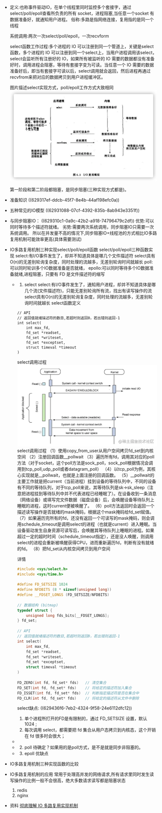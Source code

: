 - 定义:也称事件驱动IO，在单个线程里同时监控多个套接字，通过 select/poll/epoll查看所负责的所有 socket，进程阻塞,当任意一个socket 有数据准备好，就通知用户进程。
  俗称:多路是指网络连接，复用指的是同一个线程
  
  
  
  系统调用:两次一次select/poll/epoll，一次recvform
  
  select函数工作过程:多个进程的 IO 可以注册到同一个管道上，关键是select函数，多个进程的 IO 可以注册到同一个select上，当用户进程调用该select，select会监听所有注册好的 IO，如果所有被监听的 IO 需要的数据都没有准备好时，调用进程会阻塞，等待有套接字变为可读。当任意一个 IO 需要的数据准备好后，即当有套接字可读以后，select调用就会返回，然后进程再通过recvfrom来把对应的数据拷贝到用户进程缓冲区。
  
  图片描述select实现方式，poll/epoll工作方式大致相同
  ![select实现方式IO多路复用.png](../assets/image_1653824421764_0.png)
  
  第一阶段和第二阶段都阻塞，是同步阻塞(三种实现方式都是)。
- 准备知识
  ((629317ef-ddcb-45f7-8e4b-44af198efc0a))
- 五种常见的IO模型
  ((62931088-07cf-4392-835b-8ab943e3351f))
- 与同步阻塞IO：
  ((629310c1-0a9c-42b2-a918-74796479c2df)) 
  优势:可以同时等待多个描述符就绪。
  劣势:需要两次系统调用，同步阻塞IO只需要一次系统调用。
  所以在并发量不高的情况下,同步阻塞IO+线程池的方式相比IO多路复用机制可能效率更高(具体需要测试)
- IO多路复用机制三种实现select/poll/epoll函数
  select/poll/epoll三种函数实现
  select:有I/O事件发生了，却并不知道具体是哪几个文件描述符
  select具有O(n)的无差别轮询复杂度，同时处理的流越多，无差别轮询时间就越长
  poll:可以同时轮训多个IO数据准备是否就绪，
  epollo:可以同时等待多个IO数据准备就绪,进程阻塞，只要有
  FD 是文件描述符的缩写
	- 1. select 
	  select:有I/O事件发生了，通知用户进程，却并不知道具体是哪几个流(文件描述符)，只能无差别轮询所有流，找出有读写操作的流
	  select具有O(n)的无差别轮询复杂度，同时处理的流越多，无差别轮询时间就越长
	  select函数定义
	  ```
	  // API
	  // 返回值就绪描述符的数目,若超时则返回0，若出错则返回-1
	  int select(
	      int max_fd, 
	      fd_set *readset, 
	      fd_set *writeset, 
	      fd_set *exceptset, 
	      struct timeval *timeout
	  )                              
	  ```
	  select调用过程
	  ![image.png](../assets/image_1653882483619_0.png) 
	  select调用过程
	  （1）使用copy_from_user从用户空间拷贝fd_set到内核空间
	  （2）注册回调函数__pollwait
	  （3）遍历所有fd，调用其对应的poll方法（对于socket，这个poll方法是sock_poll，sock_poll根据情况会调用到tcp_poll,udp_poll或者datagram_poll）
	  （4）以tcp_poll为例，其核心实现就是__pollwait，也就是上面注册的回调函数。
	  （5）__pollwait的主要工作就是把current（当前进程）挂到设备的等待队列中，不同的设备有不同的等待队列，对于tcp_poll来说，其等待队列是sk->sk_sleep（注意把进程挂到等待队列中并不代表进程已经睡眠了）。在设备收到一条消息（网络设备）或填写完文件数据（磁盘设备）后，会唤醒设备等待队列上睡眠的进程，这时current便被唤醒了。
	  （6）poll方法返回时会返回一个描述读写操作是否就绪的mask掩码，根据这个mask掩码给fd_set赋值。
	  （7）如果遍历完所有的fd，还没有返回一个可读写的mask掩码，则会调用schedule_timeout是调用select的进程（也就是current）进入睡眠。当设备驱动发生自身资源可读写后，会唤醒其等待队列上睡眠的进程。如果超过一定的超时时间（schedule_timeout指定），还是没人唤醒，则调用select的进程会重新被唤醒获得CPU，进而重新遍历fd，判断有没有就绪的fd。
	  （8）把fd_set从内核空间拷贝到用户空间
	  
	  详情
	  ```cpp
	  #include <sys/select.h>
	  #include <sys/time.h>
	  
	  #define FD_SETSIZE 1024
	  #define NFDBITS (8 * sizeof(unsigned long))
	  #define __FDSET_LONGS (FD_SETSIZE/NFDBITS)
	  
	  // 数据结构 (bitmap)
	  typedef struct {
	      unsigned long fds_bits[__FDSET_LONGS];
	  } fd_set;
	  
	  // API
	  // 返回值就绪描述符的数目,若超时则返回0，若出错则返回-1
	  int select(
	      int max_fd, 
	      fd_set *readset, 
	      fd_set *writeset, 
	      fd_set *exceptset, 
	      struct timeval *timeout
	  )                              
	  
	  FD_ZERO(int fd, fd_set* fds)   // 清空集合
	  FD_SET(int fd, fd_set* fds)    // 将给定的描述符加入集合
	  FD_ISSET(int fd, fd_set* fds)  // 判断指定描述符是否在集合中 
	  FD_CLR(int fd, fd_set* fds)    // 将给定的描述符从文件中删除  
	  
	  ```
	  select缺点:
	   ((629436f6-7eb2-4324-9f58-24e6112dfc12))
	  1. 单个进程所打开的FD是有限制的，通过 FD_SETSIZE 设置，默认1024 ;
	  2. 每次调用 select，都需要把 fd 集合从用户态拷贝到内核态，这个开销在 fd 很多时会很大；
	-
	- 2. poll
	  待确定？如果用的是poll方式，是不是就是同步非阻塞的。
	- 3. epoll
	  优缺点
- IO多路复用机制三种实现函数的比较
- IO多路复用机制的应用
  常用于处理高并发的网络请求,所有请求里同时发生读写操作的比例一般不会很高，绝大多数请求读写都是阻塞状态
  1. redis
  2. nginx
- 资料
  [彻底理解 IO 多路复用实现机制](https://juejin.cn/post/6882984260672847879)